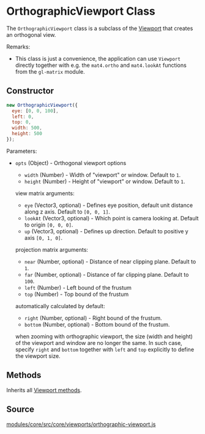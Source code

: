 # OrthographicViewport Class

The `OrthographicViewport` class is a subclass of the [Viewport](/docs/api-reference/viewport.md) that creates an orthogonal view.

Remarks:

* This class is just a convenience, the application can use `Viewport` directly together with e.g. the `mat4.ortho` and `mat4.lookAt` functions from the `gl-matrix` module.


## Constructor

```js
new OrthographicViewport({
  eye: [0, 0, 100],
  left: 0,
  top: 0,
  width: 500,
  height: 500
});
```

Parameters:

* `opts` (Object) - Orthogonal viewport options

  + `width` (Number) - Width of "viewport" or window. Default to `1`.
  + `height` (Number) - Height of "viewport" or window. Default to `1`.

  view matrix arguments:

  + `eye` (Vector3, optional) - Defines eye position, default unit distance along z axis.
    Default to `[0, 0, 1]`.
  + `lookAt` (Vector3, optional) - Which point is camera looking at. Default to origin `[0, 0, 0]`.
  + `up` (Vector3, optional) - Defines up direction. Default to positive y axis `[0, 1, 0]`.

  projection matrix arguments:

  + `near` (Number, optional) - Distance of near clipping plane. Default to `1`.
  + `far` (Number, optional) - Distance of far clipping plane. Default to `100`.
  + `left` (Number) - Left bound of the frustum
  + `top` (Number) - Top bound of the frustum

  automatically calculated by default:

  + `right` (Number, optional) - Right bound of the frustum.
  + `bottom` (Number, optional) - Bottom bound of the frustum.

  when zooming with orthographic viewport, the size (width and height) of the viewport and window are no longer the same. In such case, specify `right` and `bottom` together with `left` and `top` explicitly to define the viewport size.

## Methods

Inherits all [Viewport methods](/docs/api-reference/viewport.md#methods).


## Source

[modules/core/src/core/viewports/orthographic-viewport.js](https://github.com/uber/deck.gl/blob/5.2-release/modules/core/src/core/viewports/orthographic-viewport.js)

